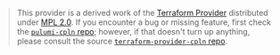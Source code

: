 > This provider is a derived work of the [Terraform Provider](https://github.com/controlplane-com/terraform-provider-cpln)
> distributed under [MPL 2.0](https://www.mozilla.org/en-US/MPL/2.0/). If you encounter a bug or missing feature,
> first check the [`pulumi-cpln` repo](https://github.com/pulumiverse/pulumi-cpln/issues); however, if that doesn't turn up anything,
> please consult the source [`terraform-provider-cpln` repo](https://github.com/controlplane-com/terraform-provider-cpln/issues).